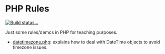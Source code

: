 # PHP Rules

[![Build status...](https://img.shields.io/travis/MattKetmo/php-rules.svg?style=flat)](http://travis-ci.org/MattKetmo/php-rules)

Just some rules/demos in PHP for teaching purposes.

- [datetimezone.php](./datetimezone.php):
  explains how to deal with DateTime objects to avoid timezone issues.
